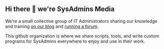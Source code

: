 ## Hi there 👋 we're SysAdmins Media

We're a small collective group of IT Administrators sharing our knowledge and training [on our blog](https://sysadminsjournal.com) and [running a forum](https://sysadmins.zone).

This github organization is where we share scripts, tools, and write custom programs for SysAdmins everywhere to enjoy and use in their work.
